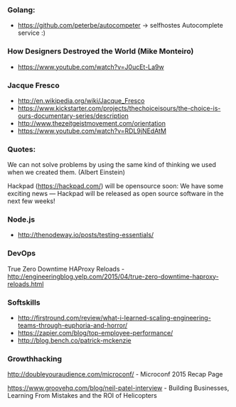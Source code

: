 
### Golang:
  - https://github.com/peterbe/autocompeter -> selfhostes Autocomplete service :)


###  How Designers Destroyed the World (Mike Monteiro)
  - https://www.youtube.com/watch?v=J0ucEt-La9w

### Jacque Fresco
  - http://en.wikipedia.org/wiki/Jacque_Fresco
  - https://www.kickstarter.com/projects/thechoiceisours/the-choice-is-ours-documentary-series/description
  - http://www.thezeitgeistmovement.com/orientation
  - https://www.youtube.com/watch?v=RDL9jNEdAtM


### Quotes:
  We can not solve problems by using the same kind of thinking we used when we created them. (Albert Einstein)



Hackpad (https://hackpad.com/) will be opensource soon:
  We have some exciting news — Hackpad will be released as open source software in the next few weeks!


### Node.js
  - http://thenodeway.io/posts/testing-essentials/



### DevOps
  True Zero Downtime HAProxy Reloads - http://engineeringblog.yelp.com/2015/04/true-zero-downtime-haproxy-reloads.html



### Softskills
  - http://firstround.com/review/what-i-learned-scaling-engineering-teams-through-euphoria-and-horror/
  - https://zapier.com/blog/top-employee-performance/
  - http://blog.bench.co/patrick-mckenzie




### Growthhacking

http://doubleyouraudience.com/microconf/ - Microconf 2015 Recap Page

https://www.groovehq.com/blog/neil-patel-interview - Building Businesses, Learning From Mistakes and
the ROI of Helicopters